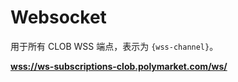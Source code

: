 # Websocket

用于所有 CLOB WSS 端点，表示为 `{wss-channel}`。

**<wss://ws-subscriptions-clob.polymarket.com/ws/>**
